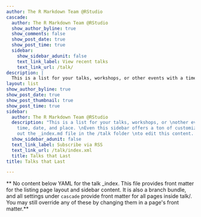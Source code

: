 ```yaml
---
author: The R Markdown Team @RStudio
cascade:
  author: The R Markdown Team @RStudio
  show_author_byline: true
  show_comments: false
  show_post_date: true
  show_post_time: true
  sidebar:
    show_sidebar_adunit: false
    text_link_label: View recent talks
    text_link_url: /talk/
description: |
  This is a list for your talks, workshops, or other events with a time, date, and place.
layout: list
show_author_byline: true
show_post_date: true
show_post_thumbnail: true
show_post_time: true
sidebar:
  author: The R Markdown Team @RStudio
  description: "This is a list for your talks, workshops, or \nother events with a
    time, date, and place. \nEven this sidebar offers a ton of customizations.\n\nCheck
    out the _index.md file in the /talk folder \nto edit this content. \n"
  show_sidebar_adunit: false
  text_link_label: Subscribe via RSS
  text_link_url: /talk/index.xml
  title: Talks that Last
title: Talks that Last

---
```


** No content below YAML for the talk _index. This file provides front matter for the listing page layout and sidebar content. It is also a branch bundle, and all settings under `cascade` provide front matter for all pages inside talk/. You may still override any of these by changing them in a page's front matter.**
